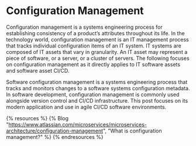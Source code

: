 # Configuration Management

Configuration management is a systems engineering process for establishing consistency of a product’s attributes throughout its life. In the technology world, configuration management is an IT management process that tracks individual configuration items of an IT system. IT systems are composed of IT assets that vary in granularity. An IT asset may represent a piece of software, or a server, or a cluster of servers. The following focuses on configuration management as it directly applies to IT software assets and software asset CI/CD.

Software configuration management is a systems engineering process that tracks and monitors changes to a software systems configuration metadata. In software development, configuration management is commonly used alongside version control and CI/CD infrastructure. This post focuses on its modern application and use in agile CI/CD software environments.

{% resources %}
  {% Blog "https://www.atlassian.com/microservices/microservices-architecture/configuration-management", "What is configuration management?" %}
{% endresources %}
